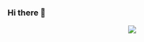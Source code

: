 ### Hi there 👋
<div align="center"> <img src="https://github-readme-stats.vercel.app/api?username=Yhhhhhhh&show_icons=true&theme=tokyonight" /> </div>
<!--
**Yhhhhhhh/Yhhhhhhh** is a ✨ _special_ ✨ repository because its `README.md` (this file) appears on your GitHub profile.

Here are some ideas to get you started:

- 🔭 I’m currently working on ...
- 🌱 I’m currently learning ...
- 👯 I’m looking to collaborate on ...
- 🤔 I’m looking for help with ...
- 💬 Ask me about ...
- 📫 How to reach me: ...
- 😄 Pronouns: ...
- ⚡ Fun fact: ...
-->
